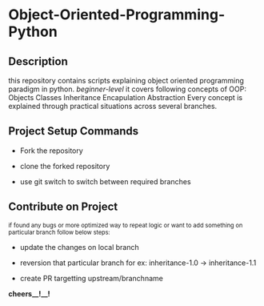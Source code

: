 # Object-Oriented-Programming-Python
## Description
this repository contains scripts explaining object oriented programming paradigm in python. *beginner-level*
it covers following concepts of OOP:
Objects
Classes
Inheritance
Encapulation
Abstraction
Every concept is explained through practical situations across several branches.
## Project Setup Commands
- Fork the repository
* clone the forked repository
+ use git switch to switch between required branches
## Contribute on Project
<sub>if found any bugs or more optimized way to repeat logic or want to add something on particular branch follow below steps:</sub>

* update the changes on local branch
- reversion that particular branch for ex: inheritance-1.0 -> inheritance-1.1
+ create PR targetting upstream/branchname  

**cheers__!__!**
